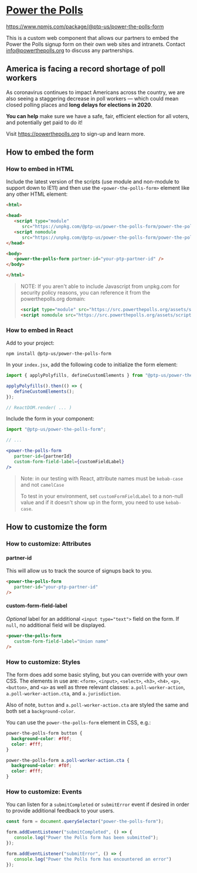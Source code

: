 # [Power the Polls](https://powerthepolls.org)

https://www.npmjs.com/package/@ptp-us/power-the-polls-form

This is a custom web component that allows our partners to embed the Power the Polls signup form on their own web sites and intranets. Contact info@powerthepolls.org to discuss any partnerships.

## America is facing a record shortage of poll workers

As coronavirus continues to impact Americans across the country, we are also seeing a staggering decrease in poll workers &mdash; which could mean closed polling places and **long delays for elections in 2020**.

**You can help** make sure we have a safe, fair, efficient election for all voters, and potentially get paid to do it!

Visit https://powerthepolls.org to sign-up and learn more.

## How to embed the form

### How to embed in HTML

Include the latest version of the scripts (use module and non-module to support down to IE11) and then use the `<power-the-polls-form>` element like any other HTML element:

```html
<html>

<head>
   <script type="module"
      src="https://unpkg.com/@ptp-us/power-the-polls-form/power-the-polls-form/power-the-polls-form.esm.js"></script>
   <script nomodule
      src="https://unpkg.com/@ptp-us/power-the-polls-form/power-the-polls-form/power-the-polls-form.js"></script>
</head>

<body>
   <power-the-polls-form partner-id="your-ptp-partner-id" />
</body>

</html>
```

> NOTE: If you aren't able to include Javascript from unpkg.com for security policy reasons, you can reference it from the powerthepolls.org domain:
> 
> ```html
> <script type="module" src="https://src.powerthepolls.org/assets/scripts/power-the-polls-form/power-the-polls-form.esm.js"></script>
> <script nomodule src="https://src.powerthepolls.org/assets/scripts/power-the-polls-form/power-the-polls-form.js"></script>
> ```

### How to embed in React

Add to your project:

```shell
npm install @ptp-us/power-the-polls-form
```

In your `index.jsx`, add the following code to initialize the form element:

```js
import { applyPolyfills, defineCustomElements } from "@ptp-us/power-the-polls-form/loader";

applyPolyfills().then(() => {
   defineCustomElements();
});

// ReactDOM.render( ... )
```

Include the form in your component:

```jsx
import "@ptp-us/power-the-polls-form";

// ...

<power-the-polls-form
   partner-id={partnerId}
   custom-form-field-label={customFieldLabel}
/>
```

> Note: in our testing with React, attribute names must be `kebab-case` and not `camelCase`
>
> To test in your environment, set `customFormFieldLabel` to a non-null value and if it doesn't show up in the form, you need to use `kebab-case`.

## How to customize the form

### How to customize: Attributes

#### partner-id

This will allow us to track the source of signups back to you.

```html
<power-the-polls-form
   partner-id="your-ptp-partner-id"
/>
```

#### custom-form-field-label

*Optional* label for an additional `<input type="text">` field on the form. If `null`, no additional field will be displayed.

```html
<power-the-polls-form
   custom-form-field-label="Union name"
/>
```

### How to customize: Styles

The form does add some basic styling, but you can override with your own CSS. The elements in use are:
`<form>`, `<input>`, `<select>`, `<h3>`, `<h4>`, `<p>`, `<button>`, and `<a>` as well as three relevant classes: `a.poll-worker-action`, `a.poll-worker-action.cta`, and `a.jurisdiction`.

Also of note, `button` and `a.poll-worker-action.cta` are styled the same and both set a `background-color`.

You can use the `power-the-polls-form` element in CSS, e.g.:

```css
power-the-polls-form button {
  background-color: #f0f;
  color: #fff;
}

power-the-polls-form a.poll-worker-action.cta {
  background-color: #f0f;
  color: #fff;
}
```

### How to customize: Events

You can listen for a `submitCompleted` or `submitError` event if desired in order to provide additional feedback to your users.

```javascript
const form = document.querySelector("power-the-polls-form");

form.addEventListener("submitCompleted", () => {
   console.log("Power the Polls form has been submitted");
});

form.addEventListener("submitError", () => {
   console.log("Power the Polls form has encountered an error")
});
```
